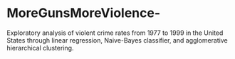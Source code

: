 # MoreGunsMoreViolence-
Exploratory analysis of violent crime rates from 1977 to 1999 in the United States through linear regression, Naive-Bayes classifier, and agglomerative hierarchical clustering. 
